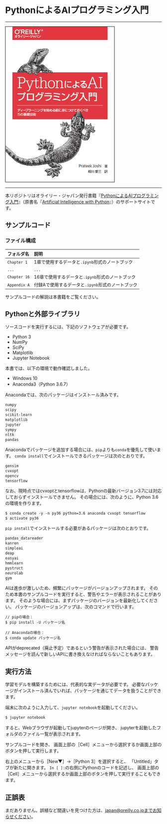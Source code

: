 # PythonによるAIプログラミング入門

---

![表紙](artificial-intelligence-with-python-ja.png)

---

本リポジトリはオライリー・ジャパン発行書籍『[PythonによるAIプログラミング入門](http://www.oreilly.co.jp/books/9784873118727/)』（原書名『[Artificial Intelligence with Python](https://www.packtpub.com/big-data-and-business-intelligence/artificial-intelligence-python)』）のサポートサイトです。


## サンプルコード

### ファイル構成

|フォルダ名   |説明  |
|:--          |:--   |
|`Chapter 1`  |1章で使用するデータと`.ipynb`形式のノートブック   |
|`...`        |`...`                                             |
|`Chapter 16` |16章で使用するデータと`.ipynb`形式のノートブック  |
|`Appendix A` |付録Aで使用するデータと`.ipynb`形式のノートブック |

サンプルコードの解説は本書籍をご覧ください。

## Pythonと外部ライブラリ

ソースコードを実行するには、下記のソフトウェアが必要です。

* Python 3
* NumPy
* SciPy
* Matplotlib
* Jupyter Notebook

本書では、以下の環境で動作確認しました。

* Windows 10
* Anaconda3（Python 3.6.7）

Anacondaでは、次のパッケージはインストール済みです。

```
numpy
scipy
scikit-learn
matplotlib
jupyter
sympy
nltk
pandas
```

Anacondaでパッケージを追加する場合には、`pip`よりも`conda`を優先して使います。
`conda install`でインストールできるパッケージは次のとおりです。

```
gensim
cvxopt
opencv
tensorflow
```

なお、現時点ではcvxoptとtensorflowは、Pythonの最新バージョン3.7には対応しておらずインストールできません。
その場合には、次のように、Python 3.6の環境を作ります。

```
$ conda create -y -n py36 python=3.6 anaconda cvxopt tensorflow
$ activate py36
```

`pip install`でインストールする必要があるパッケージは次のとおりです。

```
pandas_datareader
kanren
simpleai
deap
easyai
hmmlearn
pystruct
neurolab
gym
```

AIは進歩が激しいため、頻繁にパッケージがバージョンアップされます。
そのため本書のサンプルコードを実行すると、警告やエラーが表示されることがあります。
そのような場合には、まずパッケージのバージョンを最新化してください。
パッケージのバージョンアップは、次のコマンドで行います。

```
// pipの場合：
$ pip install -U パッケージ名

// Anacondaの場合：
$ conda update パッケージ名
```

APIがdeprecated（廃止予定）であるという警告が表示された場合には、
警告メッセージを読んで新しいAPIに書き換えなければならないこともあります。


## 実行方法

学習モデルを構築するためには、代表的な実データが必要です。
必要なパッケージがインストール済んでいれば、パッケージを通じてデータを扱うことができます。

端末に次のように入力して、`jupyter notebook`を起動してください。

```bash
$ jupyter notebook
```

すると、Webブラウザが起動してjupyterのページが開き、
jupyterを起動したフォルダのファイル一覧が表示されます。

サンプルコードを開き、
画面上部の［Cell］メニューから選択するか画面上部のボタンを押して実行します。

右上のメニューから［New▼］→［Python 3］を選択すると、
「Untitled」タブが新たに開きます。
`In [ ]:`の右側にPythonのコードを記述し、
画面上部の［Cell］メニューから選択するか画面上部のボタンを押して実行することもできます。


## 正誤表

まだありません。誤植など間違いを見つけた方は、japan@oreilly.co.jpまでお知らせください。
